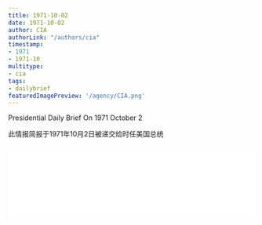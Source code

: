 ```yaml
---
title: 1971-10-02
date: 1971-10-02
author: CIA 
authorLink: "/authors/cia"
timestamp: 
- 1971
- 1971-10
multitype: 
- cia
tags: 
- dailybrief
featuredImagePreview: '/agency/CIA.png'
---
```



Presidential Daily Brief On 1971 October 2

此情报简报于1971年10月2日被递交给时任美国总统

<!--more-->





<div id="over" style="width:100%; overflow:hidden"> <iframe id="sFrame" name="sFrame" frameborder="no" border="0"  allowfullscreen marginwidth="0" scrolling="no" src = " /CIA/1971-10-02.html "  style = " position:absulute; width: 806px; top: 300;" > </iframe> </div>